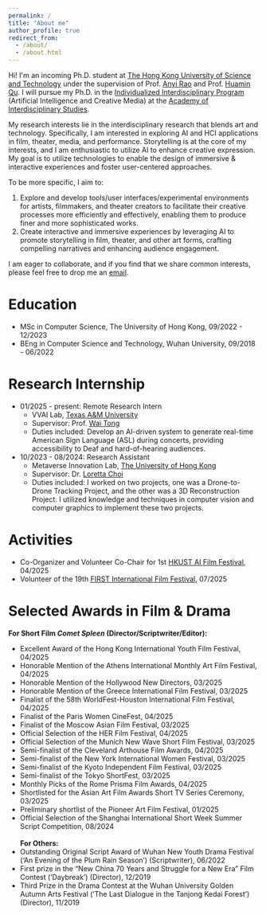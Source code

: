 ```yaml
---
permalink: /
title: "About me"
author_profile: true
redirect_from: 
  - /about/
  - /about.html
---
```


Hi! I'm an incoming Ph.D. student at [The Hong Kong University of Science and Technology](https://hkust.edu.hk/) under the supervision of Prof. [Anyi Rao](https://anyirao.com/) and Prof. [Huamin Qu](http://huamin.org/). I will pursue my Ph.D. in the [Individualized Interdisciplinary Program](https://emia.hkust.edu.hk/iip) (Artificial Intelligence and Creative Media) at the [Academy of Interdisciplinary Studies](https://ais.hkust.edu.hk/).

My research interests lie in the interdisciplinary research that blends art and technology. Specifically, I am interested in exploring AI and HCI applications in film, theater, media, and performance. Storytelling is at the core of my interests, and I am enthusiastic to utilize AI to enhance creative expression. My goal is to utilize technologies to enable the design of immersive & interactive experiences and foster user-centered approaches. 

To be more specific, I aim to:
1. Explore and develop tools/user interfaces/experimental environments for artists, filmmakers, and theater creators to facilitate their creative processes more efficiently and effectively, enabling them to produce finer and more sophisticated works.
2. Create interactive and immersive experiences by leveraging AI to promote storytelling in film, theater, and other art forms, crafting compelling narratives and enhancing audience engagement.

I am eager to collaborate, and if you find that we share common interests, please feel free to drop me an [email](mailto:zeyu2022@connect.hku.hk).

Education
======
* MSc in Computer Science, The University of Hong Kong, 09/2022 - 12/2023
* BEng in Computer Science and Technology, Wuhan University, 09/2018 - 06/2022

Research Internship
======
* 01/2025 - present: Remote Research Intern
  * VVAI Lab, [Texas A&M University](https://www.tamu.edu/)
  * Supervisor: Prof. [Wai Tong](https://wtong2017.github.io/)
  * Duties included: Develop an AI-driven system to generate real-time American Sign Language (ASL) during concerts, providing accessibility to Deaf and hard-of-hearing audiences.
* 10/2023 - 08/2024: Research Assistant
  * Metaverse Innovation Lab, [The University of Hong Kong](https://www.hku.hk/)
  * Supervisor: Dr. [Loretta Choi](https://i.cs.hku.hk/~ykchoi/)
  * Duties included: I worked on two projects, one was a Drone-to-Drone Tracking Project, and the other was a 3D Reconstruction Project. I utilized knowledge and techniques in computer vision and computer graphics to implement these two projects.


Activities
======
* Co-Organizer and Volunteer Co-Chair for 1st [HKUST AI Film Festival](https://cveu.github.io/event/hkustfilm2025.html), 04/2025
* Volunteer of the 19th [FIRST International Film Festival](https://www.firstfilm.org.cn/en/), 07/2025

Selected Awards in Film & Drama
======
  **For Short Film *Comet Spleen* (Director/Scriptwriter/Editor):**
* Excellent Award of the Hong Kong International Youth Film Festival, 04/2025
* Honorable Mention of the Athens International Monthly Art Film Festival, 04/2025
* Honorable Mention of the Hollywood New Directors, 03/2025
* Honorable Mention of the Greece International Film Festival, 03/2025
* Finalist of the 58th WorldFest-Houston International Film Festival, 04/2025
* Finalist of the Paris Women CineFest, 04/2025
* Finalist of the Moscow Asian Film Festival, 03/2025
* Official Selection of the HER Film Festival, 04/2025
* Official Selection of the Munich New Wave Short Film Festival, 03/2025
* Semi-finalist of the Cleveland Arthouse Film Awards, 04/2025
* Semi-finalist of the New York International Women Festival, 03/2025
* Semi-finalist of the Kyoto Independent Film Festival, 03/2025
* Semi-finalist of the Tokyo ShortFest, 03/2025
* Monthly Picks of the Rome Prisma Film Awards, 04/2025
* Shortlisted for the Asian Art Film Awards Short TV Series Ceremony, 03/2025
* Preliminary shortlist of the Pioneer Art Film Festival, 01/2025
* Official Selection of the Shanghai International Short Week Summer Script Competition, 08/2024
<br> <br>
**For Others:**
* Outstanding Original Script Award of Wuhan New Youth Drama Festival (‘An Evening of the Plum Rain Season’) (Scriptwriter), 06/2022
* First prize in the “New China 70 Years and Struggle for a New Era” Film Contest (‘Daybreak’) (Director), 12/2019
* Third Prize in the Drama Contest at the Wuhan University Golden Autumn Arts Festival (‘The Last Dialogue in the Tanjong Kedai Forest’) (Director), 11/2019



